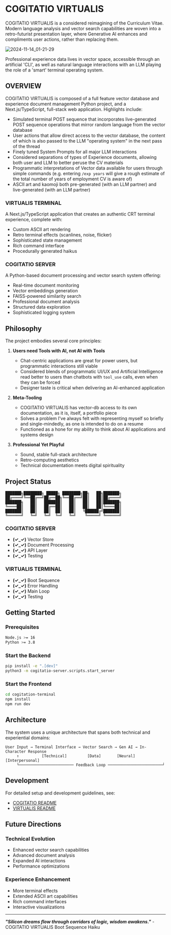 # COGITATIO VIRTUALIS

COGITATIO VIRTUALIS is a considered reimagining of the Curriculum Vitae. Modern language analysis and vector search capabilities are woven into a retro-futurist presentation layer, where Generative AI enhances and compliments user actions, rather than replacing them.

![2024-11-14_01-21-29](https://github.com/user-attachments/assets/7dfdfdbd-a717-4367-9f50-44b305b95e9e)

Professional experience data lives in vector space, accessible through an artificial 'CLI', as well as natural language interactions with an LLM playing the role of a 'smart' terminal operating system.

## OVERVIEW

COGITATIO VIRTUALIS is composed of a full feature vector database and experience document management Python project, and a Next.js/TypeScript, full-stack web application. Highlights include:

- Simulated terminal POST sequence that incorporates live-generated POST sequence operations that mirror random language from the vector database
- User actions that allow direct access to the vector database, the content of which is also passed to the LLM "operating system" in the next pass of the thread
- Finely tuned System Prompts for all major LLM interactions
- Considered separations of types of Experience documents, allowing both user and LLM to better peruse the CV materials
- Programmatic interpretations of Vector data available for users through simple commands (e.g. entering `/exp years` will give a rough estimate of the total number of years of employment CV is aware of)
- ASCII art and kaomoji both pre-generated (with an LLM partner) and live-generated (with an LLM partner)

### VIRTUALIS TERMINAL

A Next.js/TypeScript application that creates an authentic CRT terminal experience, complete with:

- Custom ASCII art rendering
- Retro terminal effects (scanlines, noise, flicker)
- Sophisticated state management
- Rich command interface
- Procedurally generated haikus

### COGITATIO SERVER

A Python-based document processing and vector search system offering:

- Real-time document monitoring
- Vector embeddings generation
- FAISS-powered similarity search
- Professional document analysis
- Structured data exploration
- Sophisticated logging system

## Philosophy

The project embodies several core principles:

1. **Users need Tools with AI, not AI with Tools**

   - Chat-centric applications are great for power users, but programmatic interactions still viable
   - Considered blends of programmatic UI/UX and Artificial Intelligence read better to users than chatbots with `tool_use` calls, even when they can be forced
   - Designer taste is critical when delivering an AI-enhanced application

2. **Meta-Tooling**

   - COGITATIO VIRTUALIS has vector-db access to its own documentation, as it is, itself, a portfolio piece
   - Solves a problem I've always felt with representing myself so briefly and single-mindedly, as one is intended to do on a resume
   - Functioned as a hone for my ability to think about AI applications and systems design

3. **Professional Yet Playful**

   - Sound, stable full-stack architecture
   - Retro-computing aesthetics
   - Technical documentation meets digital spirituality

## Project Status

```
███████╗████████╗ █████╗ ████████╗██╗   ██╗███████╗
██╔════╝╚══██╔══╝██╔══██╗╚══██╔══╝██║   ██║██╔════╝
███████╗   ██║   ███████║   ██║   ██║   ██║███████╗
╚════██║   ██║   ██╔══██║   ██║   ██║   ██║╚════██║
███████║   ██║   ██║  ██║   ██║   ╚██████╔╝███████║
╚══════╝   ╚═╝   ╚═╝  ╚═╝   ╚═╝    ╚═════╝ ╚══════╝
```

### COGITATIO SERVER

- **(✓\_✓)** Vector Store
- **(✓\_✓)** Document Processing
- **(✓\_✓)** API Layer
- **(✓\_✓)** Testing

### VIRTUALIS TERMINAL

- **(✓\_✓)** Boot Sequence
- **(✓\_✓)** Error Handling
- **(✓\_✓)** Main Loop
- **(✓\_✓)** Testing

## Getting Started

### Prerequisites

```bash
Node.js >= 16
Python >= 3.8
```

### Start the Backend

```bash
pip install -e ".[dev]"
python3 -m cogitatio-server.scripts.start_server
```

### Start the Frontend

```bash
cd cogitation-terminal
npm install
npm run dev
```

## Architecture

The system uses a unique architecture that spans both technical and experiential domains:

```
User Input → Terminal Interface → Vector Search → Gen AI → In-Character Response
     ↑          [Technical]         [Data]       [Neural]     [Interpersonal]     
     └──────────────────────── Feedback Loop ────────────────────────┘
```

## Development

For detailed setup and development guidelines, see:

- [COGITATIO README](./cogitatio-server/README.md)
- [VIRTUALIS README](./cogitation-terminal/README.md)

## Future Directions

### Technical Evolution

- Enhanced vector search capabilities
- Advanced document analysis
- Expanded AI interactions
- Performance optimizations

### Experience Enhancement

- More terminal effects
- Extended ASCII art capabilities
- Rich command interfaces
- Interactive visualizations

---

***"Silicon dreams flow through corridors of logic, wisdom awakens."*** -COGITATIO VIRTUALIS Boot Sequence Haiku

